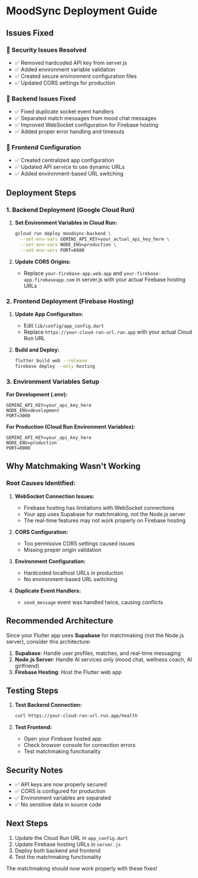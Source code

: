 # MoodSync Deployment Guide

## Issues Fixed

### 🚨 Security Issues Resolved
- ✅ Removed hardcoded API key from server.js
- ✅ Added environment variable validation
- ✅ Created secure environment configuration files
- ✅ Updated CORS settings for production

### 🔄 Backend Issues Fixed
- ✅ Fixed duplicate socket event handlers
- ✅ Separated match messages from mood chat messages
- ✅ Improved WebSocket configuration for Firebase hosting
- ✅ Added proper error handling and timeouts

### 📱 Frontend Configuration
- ✅ Created centralized app configuration
- ✅ Updated API service to use dynamic URLs
- ✅ Added environment-based URL switching

## Deployment Steps

### 1. Backend Deployment (Google Cloud Run)

1. **Set Environment Variables in Cloud Run:**
   ```bash
   gcloud run deploy moodsync-backend \
     --set-env-vars GEMINI_API_KEY=your_actual_api_key_here \
     --set-env-vars NODE_ENV=production \
     --set-env-vars PORT=8080
   ```

2. **Update CORS Origins:**
   - Replace `your-firebase-app.web.app` and `your-firebase-app.firebaseapp.com` in server.js with your actual Firebase hosting URLs

### 2. Frontend Deployment (Firebase Hosting)

1. **Update App Configuration:**
   - Edit `lib/config/app_config.dart`
   - Replace `https://your-cloud-run-url.run.app` with your actual Cloud Run URL

2. **Build and Deploy:**
   ```bash
   flutter build web --release
   firebase deploy --only hosting
   ```

### 3. Environment Variables Setup

**For Development (.env):**
```
GEMINI_API_KEY=your_api_key_here
NODE_ENV=development
PORT=3000
```

**For Production (Cloud Run Environment Variables):**
```
GEMINI_API_KEY=your_api_key_here
NODE_ENV=production
PORT=8080
```

## Why Matchmaking Wasn't Working

### Root Causes Identified:

1. **WebSocket Connection Issues:**
   - Firebase hosting has limitations with WebSocket connections
   - Your app uses Supabase for matchmaking, not the Node.js server
   - The real-time features may not work properly on Firebase hosting

2. **CORS Configuration:**
   - Too permissive CORS settings caused issues
   - Missing proper origin validation

3. **Environment Configuration:**
   - Hardcoded localhost URLs in production
   - No environment-based URL switching

4. **Duplicate Event Handlers:**
   - `send_message` event was handled twice, causing conflicts

## Recommended Architecture

Since your Flutter app uses **Supabase** for matchmaking (not the Node.js server), consider this architecture:

1. **Supabase**: Handle user profiles, matches, and real-time messaging
2. **Node.js Server**: Handle AI services only (mood chat, wellness coach, AI girlfriend)
3. **Firebase Hosting**: Host the Flutter web app

## Testing Steps

1. **Test Backend Connection:**
   ```bash
   curl https://your-cloud-run-url.run.app/health
   ```

2. **Test Frontend:**
   - Open your Firebase hosted app
   - Check browser console for connection errors
   - Test matchmaking functionality

## Security Notes

- ✅ API keys are now properly secured
- ✅ CORS is configured for production
- ✅ Environment variables are separated
- ✅ No sensitive data in source code

## Next Steps

1. Update the Cloud Run URL in `app_config.dart`
2. Update Firebase hosting URLs in `server.js`
3. Deploy both backend and frontend
4. Test the matchmaking functionality

The matchmaking should now work properly with these fixes!
